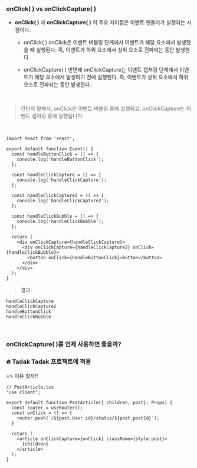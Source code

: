 ### onClick( ) vs onClickCapture( )

- **onClick( )** 과 **onClickCapture( )** 의 주요 차이점은 이벤트 핸들러가 실행되는 시점이다.

  - onClick( )
    onClick은 이벤트 버블링 단계에서 이벤트가 해당 요소에서 발생했을 때 실행된다. 즉, 이벤트가 하위 요소에서 상위 요소로 전파되는 동안 발생한다.

  - onClickCapture( )
    반면에 onClickCapture는 이벤트 캡처링 단계에서 이벤트가 해당 요소에서 발생하기 전에 실행된다. 즉, 이벤트가 상위 요소에서 하위 요소로 전파되는 동안 발생한다.

<br/>

> 간단히 말해서, onClick은 이벤트 버블링 중에 실행되고, onClickCapture는 이벤트 캡처링 중에 실행됩니다.

<br/>

```
import React from 'react';

export default function Event() {
  const handleButtonClick = () => {
    console.log('handleButtonClick');
  };

  const handleClickCapture = () => {
    console.log('handleClickCapture');
  };

  const handleClickCapture2 = () => {
    console.log('handleClickCapture2');
  };

  const handleClickBubble = () => {
    console.log('handleClickBubble');
  };

  return (
    <div onClickCapture={handleClickCapture}>
      <div onClickCapture={handleClickCapture2} onClick={handleClickBubble}>
        <button onClick={handleButtonClick}>Button</button>
      </div>
    </div>
  );
}
```

> 결과:

    handleClickCapture
    handleClickCapture2
    handleButtonClick
    handleClickBubble

<br/>

### onClickCapture( )를 언제 사용하면 좋을까?

### 🔥 Tadak Tadak 프로젝트에 적용

=> 이유 찾자!!

```
// PostArticle.tsx
"use client";

export default function PostArticle({ children, post}: Props) {
  const router = useRouter();
  const onClick = () => {
    router.push(`/${post.User.id}/status/${post.postId}`);
  }

  return (
    <article onClickCapture={onClick} className={style.post}>
      {children}
    </article>
  );
}
```
